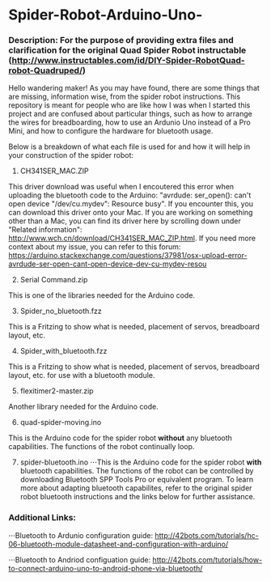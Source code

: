 # Spider-Robot-Arduino-Uno-
### Description: For the purpose of providing extra files and clarification for the original Quad Spider Robot instructable (http://www.instructables.com/id/DIY-Spider-RobotQuad-robot-Quadruped/)

Hello wandering maker! As you may have found, there are some things that are missing, information wise, from the spider robot instructions. This repository is meant for people who are like how I was when I started this project and are confused about particular things, such as how to arrange the wires for breadboarding, how to use an Ardunio Uno instead of a Pro Mini, and how to configure the hardware for bluetooth usage.

Below is a breakdown of what each file is used for and how it will help in your construction of the spider robot:



1) CH341SER_MAC.ZIP

This driver download was useful when I encoutered this error when uploading the bluetooth code to the Arduino: "avrdude: ser_open(): can't open device "/dev/cu.mydev": Resource busy". If you encounter this, you can download this driver onto your Mac. If you are working on something other than a Mac, you can find its driver here by scrolling down under "Related information": http://www.wch.cn/download/CH341SER_MAC_ZIP.html. If you need more context about my issue, you can refer to this forum: https://arduino.stackexchange.com/questions/37981/osx-upload-error-avrdude-ser-open-cant-open-device-dev-cu-mydev-resou

2) Serial Command.zip

This is one of the libraries needed for the Arduino code.

3) Spider_no_bluetooth.fzz

This is a Fritzing to show what is needed, placement of servos, breadboard layout, etc.

4) Spider_with_bluetooth.fzz

This is a Fritzing to show what is needed, placement of servos, breadboard layout, etc. for use with a bluetooth module.

5) flexitimer2-master.zip

Another library needed for the Arduino code.

6) quad-spider-moving.ino

This is the Arduino code for the spider robot **without** any bluetooth capabilities. The functions of the robot continually loop.

7) spider-bluetooth.ino
⋅⋅⋅This is the Arduino code for the spider robot **with** bluetooth capabilities. The functions of the robot can be controlled by downloading Bluetooth SPP Tools Pro or equivalent program. To learn more about adapting bluetooth capabilites, refer to the original spider robot bluetooth instructions and the links below for further assistance.

### Additional Links:

⋅⋅⋅Bluetooth to Ardunio configuration guide: http://42bots.com/tutorials/hc-06-bluetooth-module-datasheet-and-configuration-with-arduino/

⋅⋅⋅Bluetooth to Andriod configuation guide: http://42bots.com/tutorials/how-to-connect-arduino-uno-to-android-phone-via-bluetooth/
